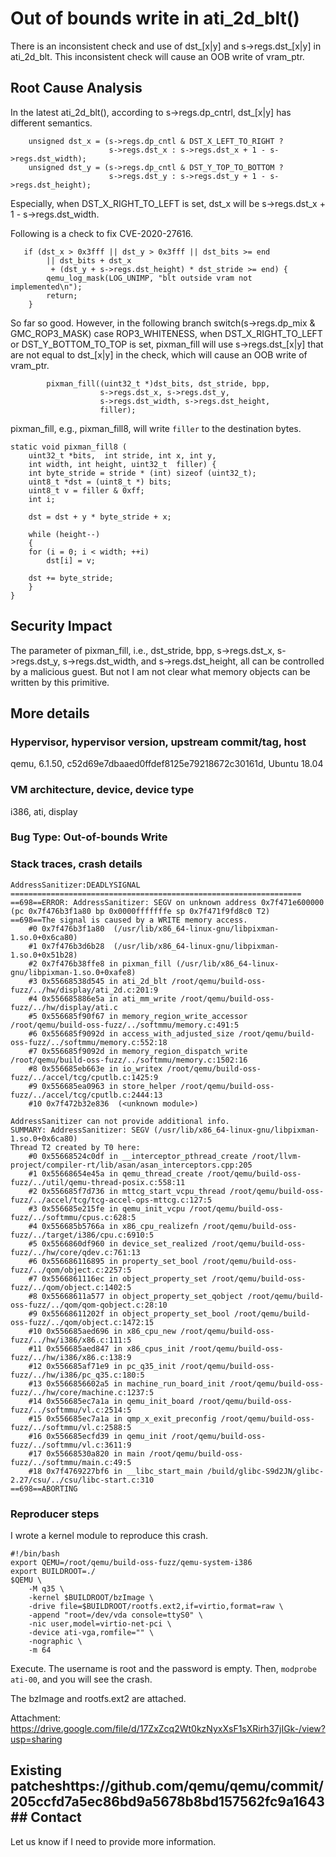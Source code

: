 # Out of bounds write in ati_2d_blt()

There is an inconsistent check and use of dst_[x|y] and s->regs.dst_[x|y] in
ati_2d_blt. This inconsistent check will cause an OOB write of vram_ptr.

## Root Cause Analysis

In the latest ati_2d_blt(), according to s->regs.dp_cntrl, dst_[x|y] has
different semantics.

```
    unsigned dst_x = (s->regs.dp_cntl & DST_X_LEFT_TO_RIGHT ?
                      s->regs.dst_x : s->regs.dst_x + 1 - s->regs.dst_width);
    unsigned dst_y = (s->regs.dp_cntl & DST_Y_TOP_TO_BOTTOM ?
                      s->regs.dst_y : s->regs.dst_y + 1 - s->regs.dst_height);
```
Especially, when DST_X_RIGHT_TO_LEFT is set, dst_x will be s->regs.dst_x + 1 -
s->regs.dst_width.

Following is a check to fix CVE-2020-27616.
```
   if (dst_x > 0x3fff || dst_y > 0x3fff || dst_bits >= end
        || dst_bits + dst_x
         + (dst_y + s->regs.dst_height) * dst_stride >= end) {
        qemu_log_mask(LOG_UNIMP, "blt outside vram not implemented\n");
        return;
    }
```

So far so good. However, in the following branch switch(s->regs.dp_mix &
GMC_ROP3_MASK) case ROP3_WHITENESS,
 when DST_X_RIGHT_TO_LEFT or
DST_Y_BOTTOM_TO_TOP is set, pixman_fill will use s->regs.dst_[x|y] that are not
equal to dst_[x|y] in the check, which will cause an OOB write of vram_ptr.

```
        pixman_fill((uint32_t *)dst_bits, dst_stride, bpp,
                    s->regs.dst_x, s->regs.dst_y,
                    s->regs.dst_width, s->regs.dst_height,
                    filler);
```

pixman_fill, e.g., pixman_fill8, will write `filler` to the destination bytes.

```
static void pixman_fill8 (
	uint32_t *bits,  int stride, int x, int y,
	int width, int height, uint32_t  filler) {
    int byte_stride = stride * (int) sizeof (uint32_t);
    uint8_t *dst = (uint8_t *) bits;
    uint8_t v = filler & 0xff;
    int i;

    dst = dst + y * byte_stride + x;

    while (height--)
    {
	for (i = 0; i < width; ++i)
	    dst[i] = v;

	dst += byte_stride;
    }
}
```

## Security Impact

The parameter of pixman_fill, i.e., dst_stride, bpp, s->regs.dst_x,
s->regs.dst_y, s->regs.dst_width, and s->regs.dst_height, all can be controlled
by a malicious guest. But not I am not clear what memory objects can be written by
this primitive.


## More details

### Hypervisor, hypervisor version, upstream commit/tag, host
qemu, 6.1.50, c52d69e7dbaaed0ffdef8125e79218672c30161d, Ubuntu 18.04

### VM architecture, device, device type
i386, ati, display

### Bug Type: Out-of-bounds Write

### Stack traces, crash details

```
AddressSanitizer:DEADLYSIGNAL
=================================================================
==698==ERROR: AddressSanitizer: SEGV on unknown address 0x7f471e600000 (pc 0x7f476b3f1a80 bp 0x0000fffffffe sp 0x7f471f9fd8c0 T2)
==698==The signal is caused by a WRITE memory access.
    #0 0x7f476b3f1a80  (/usr/lib/x86_64-linux-gnu/libpixman-1.so.0+0x6ca80)
    #1 0x7f476b3d6b28  (/usr/lib/x86_64-linux-gnu/libpixman-1.so.0+0x51b28)
    #2 0x7f476b38ffe8 in pixman_fill (/usr/lib/x86_64-linux-gnu/libpixman-1.so.0+0xafe8)
    #3 0x55668538d545 in ati_2d_blt /root/qemu/build-oss-fuzz/../hw/display/ati_2d.c:201:9
    #4 0x556685886e5a in ati_mm_write /root/qemu/build-oss-fuzz/../hw/display/ati.c
    #5 0x556685f90f67 in memory_region_write_accessor /root/qemu/build-oss-fuzz/../softmmu/memory.c:491:5
    #6 0x556685f9092d in access_with_adjusted_size /root/qemu/build-oss-fuzz/../softmmu/memory.c:552:18
    #7 0x556685f9092d in memory_region_dispatch_write /root/qemu/build-oss-fuzz/../softmmu/memory.c:1502:16
    #8 0x556685eb663e in io_writex /root/qemu/build-oss-fuzz/../accel/tcg/cputlb.c:1425:9
    #9 0x556685ea0963 in store_helper /root/qemu/build-oss-fuzz/../accel/tcg/cputlb.c:2444:13
    #10 0x7f472b32e836  (<unknown module>)

AddressSanitizer can not provide additional info.
SUMMARY: AddressSanitizer: SEGV (/usr/lib/x86_64-linux-gnu/libpixman-1.so.0+0x6ca80)
Thread T2 created by T0 here:
    #0 0x55668524c0df in __interceptor_pthread_create /root/llvm-project/compiler-rt/lib/asan/asan_interceptors.cpp:205
    #1 0x55668654e45a in qemu_thread_create /root/qemu/build-oss-fuzz/../util/qemu-thread-posix.c:558:11
    #2 0x556685f7d736 in mttcg_start_vcpu_thread /root/qemu/build-oss-fuzz/../accel/tcg/tcg-accel-ops-mttcg.c:127:5
    #3 0x556685e215fe in qemu_init_vcpu /root/qemu/build-oss-fuzz/../softmmu/cpus.c:628:5
    #4 0x556685b5766a in x86_cpu_realizefn /root/qemu/build-oss-fuzz/../target/i386/cpu.c:6910:5
    #5 0x5566860df960 in device_set_realized /root/qemu/build-oss-fuzz/../hw/core/qdev.c:761:13
    #6 0x556686116895 in property_set_bool /root/qemu/build-oss-fuzz/../qom/object.c:2257:5
    #7 0x5566861116ec in object_property_set /root/qemu/build-oss-fuzz/../qom/object.c:1402:5
    #8 0x55668611a577 in object_property_set_qobject /root/qemu/build-oss-fuzz/../qom/qom-qobject.c:28:10
    #9 0x55668611202f in object_property_set_bool /root/qemu/build-oss-fuzz/../qom/object.c:1472:15
    #10 0x556685aed696 in x86_cpu_new /root/qemu/build-oss-fuzz/../hw/i386/x86.c:111:5
    #11 0x556685aed847 in x86_cpus_init /root/qemu/build-oss-fuzz/../hw/i386/x86.c:138:9
    #12 0x556685af71e9 in pc_q35_init /root/qemu/build-oss-fuzz/../hw/i386/pc_q35.c:180:5
    #13 0x5566856602a5 in machine_run_board_init /root/qemu/build-oss-fuzz/../hw/core/machine.c:1237:5
    #14 0x556685ec7a1a in qemu_init_board /root/qemu/build-oss-fuzz/../softmmu/vl.c:2514:5
    #15 0x556685ec7a1a in qmp_x_exit_preconfig /root/qemu/build-oss-fuzz/../softmmu/vl.c:2588:5
    #16 0x556685ecfd39 in qemu_init /root/qemu/build-oss-fuzz/../softmmu/vl.c:3611:9
    #17 0x55668530a820 in main /root/qemu/build-oss-fuzz/../softmmu/main.c:49:5
    #18 0x7f4769227bf6 in __libc_start_main /build/glibc-S9d2JN/glibc-2.27/csu/../csu/libc-start.c:310
==698==ABORTING

```

### Reproducer steps

I wrote a kernel module to reproduce this crash.

```
#!/bin/bash
export QEMU=/root/qemu/build-oss-fuzz/qemu-system-i386
export BUILDROOT=./
$QEMU \
    -M q35 \
    -kernel $BUILDROOT/bzImage \
    -drive file=$BUILDROOT/rootfs.ext2,if=virtio,format=raw \
    -append "root=/dev/vda console=ttyS0" \
    -nic user,model=virtio-net-pci \
    -device ati-vga,romfile="" \
    -nographic \
    -m 64
```

Execute. The username is root and the password is empty.
Then, `modprobe ati-00`, and you will see the crash.

The bzImage and rootfs.ext2 are attached.

Attachment: https://drive.google.com/file/d/17ZxZcq2Wt0kzNyxXsF1sXRirh37jIGk-/view?usp=sharing

## Existing patcheshttps://github.com/qemu/qemu/commit/205ccfd7a5ec86bd9a5678b8bd157562fc9a1643## Contact

Let us know if I need to provide more information.
